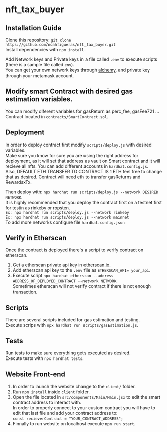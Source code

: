 # nft_tax_buyer

## Installation Guide
Clone this repository: `git clone https://github.com/noahfigueras/nft_tax_buyer.git`  
Install dependencies with `npm install`.  

Add Network keys and Private keys in a file called `.env` to execute scripts (there is a sample file called `env`).  
You can get your own network keys through [alchemy](https://www.alchemy.com/). and private key through your metamask account.  

## Modify smart Contract with desired gas estimation variables. 
You can modify diferent variables for gasReturn as perc_fee, gasFee721 ...   
Contract located in `contracts/SmartContract.sol`.    
 
## Deployment
In order to deploy contract first modify `scripts/deploy.js` with desired variables.  
Make sure you know for sure you are using the right address for deployment, as it will set that address as vault on Smart contract and it will recieve all nfts. You can add different accounts in `hardhat.config.js`.  
Also, DEFAULT ETH TRANSFER TO CONTRACT IS 1 ETH feel free to change that as desired. Contract will need eth to transfer gasReturns and RewardsxTx.   

Then deploy with: `npx hardhat run scripts/deploy.js --network DESIRED NETWORK`.  
It is highly recommended that you deploy the contract first on a testnet first for testin as rinkeby or ropsten.  
`Ex: npx hardhat run scripts/deploy.js --network rinkeby`  
`Ex: npx hardhat run scripts/deploy.js --network mainnet`  
To add more networks configure file `hardhat.config.json`  

## Verify in Etherscan
Once the contract is deployed there's a script to verify contract on etherscan.  
1. Get a etherscan private api key in [etherscan.io](https://etherscan.io/).  
2. Add etherscan api key to the `.env` file as `ETHERSCAN_API= your_api`.   
3. Execute script `npx hardhat etherscan --address ADDRESS_OF_DEPLOYED_CONTRACT --network NETWORK`.    
Sometimes etherscan will not verify contract if there is not enough transaction.  

## Scripts
There are several scripts included for gas estimation and testing.  
Execute scrips with `npx hardhat run scripts/gasEstimation.js`.  

## Tests 
Run tests to make sure everything gets executed as desired.  
Execute tests with `npx hardhat tests`.
 
## Website Front-end
1. In order to launch the website change to the `client/` folder.
2. Run `npm install` inside `client` folder.
3. Open the file located in `src/components/Main/Main.jsx` to edit the smart contract address to interact with.   
In order to properly connect to your custom contract you will have to edit that last file and add
your contract address to:  
`const recieverContract = "YOUR_CONTRACT_ADDRESS";`  
4. Finnally to run website on localhost execute `npm run start`. 
